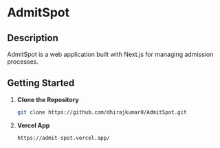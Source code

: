 # AdmitSpot

## Description

AdmitSpot is a web application built with Next.js for managing admission processes.

## Getting Started

1. **Clone the Repository**

   ```bash
   git clone https://github.com/dhirajkumar0/AdmitSpot.git

2. **Vercel App**

   ```bash
   https://admit-spot.vercel.app/

